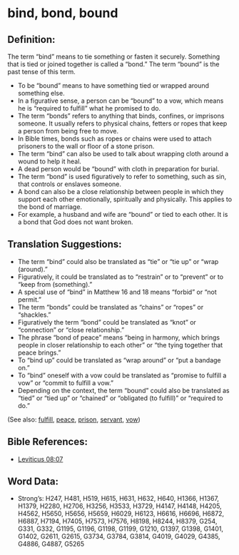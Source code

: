# bind, bond, bound

## Definition:

The term “bind” means to tie something or fasten it securely. Something that is tied or joined together is called a “bond.” The term “bound” is the past tense of this term.

* To be “bound” means to have something tied or wrapped around something else.
* In a figurative sense, a person can be “bound” to a vow, which means he is “required to fulfill” what he promised to do.
* The term “bonds” refers to anything that binds, confines, or imprisons someone. It usually refers to physical chains, fetters or ropes that keep a person from being free to move.
* In Bible times, bonds such as ropes or chains were used to attach prisoners to the wall or floor of a stone prison.
* The term “bind” can also be used to talk about wrapping cloth around a wound to help it heal.
* A dead person would be “bound” with cloth in preparation for burial.
* The term “bond” is used figuratively to refer to something, such as sin, that controls or enslaves someone.
* A bond can also be a close relationship between people in which they support each other emotionally, spiritually and physically. This applies to the bond of marriage.
* For example, a husband and wife are “bound” or tied to each other. It is a bond that God does not want broken.

## Translation Suggestions:

* The term “bind” could also be translated as “tie” or “tie up” or “wrap (around).”
* Figuratively, it could be translated as to “restrain” or to “prevent” or to “keep from (something).”
* A special use of “bind” in Matthew 16 and 18 means “forbid” or “not permit.”
* The term “bonds” could be translated as “chains” or “ropes” or “shackles.”
* Figuratively the term “bond” could be translated as “knot” or “connection” or “close relationship.”
* The phrase “bond of peace” means “being in harmony, which brings people in closer relationship to each other” or “the tying together that peace brings.”
* To “bind up” could be translated as “wrap around” or “put a bandage on.”
* To “bind” oneself with a vow could be translated as “promise to fulfill a vow” or “commit to fulfill a vow.”
* Depending on the context, the term “bound” could also be translated as “tied” or “tied up” or “chained” or “obligated (to fulfill)” or “required to do.”

(See also: [fulfill](../kt/fulfill.md), [peace](../other/peace.md), [prison](../other/prison.md), [servant](../other/servant.md), [vow](../kt/vow.md))

## Bible References:

* [Leviticus 08:07](rc://en/tn/help/lev/08/07)

## Word Data:

* Strong’s: H247, H481, H519, H615, H631, H632, H640, H1366, H1367, H1379, H2280, H2706, H3256, H3533, H3729, H4147, H4148, H4205, H4562, H5650, H5656, H5659, H6029, H6123, H6616, H6696, H6872, H6887, H7194, H7405, H7573, H7576, H8198, H8244, H8379, G254, G331, G332, G1195, G1196, G1198, G1199, G1210, G1397, G1398, G1401, G1402, G2611, G2615, G3734, G3784, G3814, G4019, G4029, G4385, G4886, G4887, G5265
